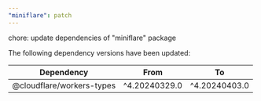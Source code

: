 ```yaml
---
"miniflare": patch
---
```


chore: update dependencies of "miniflare" package

The following dependency versions have been updated:

| Dependency                | From          | To            |
| ------------------------- | ------------- | ------------- |
| @cloudflare/workers-types | ^4.20240329.0 | ^4.20240403.0 |
